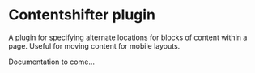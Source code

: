 # Contentshifter plugin

A plugin for specifying alternate locations for blocks of content within a page. Useful for moving content for mobile layouts.

Documentation to come...

<!--
## Usage

After including jQuery, add the necessary required files for the plugin. This thing currently depends on a whole bunch of other plugins:

	<link href="fullpager/imagefill.css" rel="stylesheet" />
	<link href="fullpager/fullpager.css" rel="stylesheet" />

	<script src="imagesloaded.js"></script>
	<script src="jquery.imagefill.js"></script>
	<script src="isInViewport.js"></script>
	<script src="jquery.ba-throttle-debounce.js"></script>
	<script src="jquery.scrollTo.js"></script>

	<script src="jquery.fullpager.js"></script>
	
Or if you are using the combined script that bundles all these plugins together:

	<link href="imagefill.css" rel="stylesheet" />
	<link href="fullpager.css" rel="stylesheet" />

	<script src="jquery.fullpager-combined.js"></script>
	
The following HTML structure is used to set up the pages. Note that the body is used here as the overall container, but in theory you can also nest the `.fp-page` items within another block element and use that as the base container. The `.fp-header` element is optional, and will be created automatically to contain the nav if left out, however you may want to include this so you can style a logo or other header elements etc.

	<body>
	
		<div class="fp-header"></div>
	
		<div id="introduction" class="fp-page" data-title="Introduction">
			<section class="fp-content">
				...
			</section>
		</div>

		<div id="one" class="fp-page" data-title="Page Two" data-image="example/forrest-1600x800.jpg">
			<section class="fp-content">
				...
			</section>
		</div>

		<div id="two" class="fp-page" data-background="#456">
			<section class="fp-content">
				...
			</section>
		</div>

		<div id="four" class="fp-page" data-title="Page Three" data-image="http://farm6.staticflickr.com/5206/5352726192_aa9bd63ebb_b.jpg">
			<section class="fp-content">
				...
			</section>
		</div>
		
	</body>

Set up the pages by calling fullpager on the containing element, e.g:

	$("body").fullpager();

or if you wish to use another container other than `body`, reference that instead:

	$(".container").fullpager();

## Options

There are two places to set options. The first is when you call the plugin, by passing in an options object:

<table>
	<tr>
		<th>pageSelector</th>
		<td>String. The selector used to denote pages within the container. Defaults to `.fp-page`.</td>
	</tr>
	<tr>
		<th>pagination</th>
		<td>Boolean. Whether to show prev/next links. Defaults to true.</td>
	</tr>
	<tr>
		<th>nextText</th>
		<td>String. The text for the 'next' page link. Defaults to 'Next'</td>
	</tr>
	<tr>
		<th>prevText</th>
		<td>String. The text for the 'next' page link. Defaults to 'Prev'</td>
	</tr>
	<tr>
		<th>onScroll</th>
		<td>Callback. Optional, called on scroll when an update to check what page is in view is done. In the context of the callback, 'this' is the full object containing options and objects. Console.log the 'this' value to see what it contains.</td>
	</tr>
	<tr>
		<th>onPageChange</th>
		<td>Callback. Optional, called when the current page is set. In the context of the callback, 'this' is same as above for onScroll.</td>
	</tr>
	<tr>
		<th>activeNavClass</th>
		<td>String. The class name used to denote the currently selected navigation item. Defaults to `fp-nav-active`.</td>
	</tr>
	<tr>
		<th>activePageClass</th>
		<td>String. The class name used to denote the currently selected page. Defaults to `fp-page-active`.</td>
	</tr>
	<tr>
		<th>duration</th>
		<td>Int. The time of page scroll transitions, in miliseconds. Defaults to 600.</td>
	</tr>
</table>

The second is on the page elements themselves, in the form of attributes:

<table>
	<tr>
		<th>id</th>
		<td>string</td>
		<td>An ID for the page block. This will also be used for navigation purposes, and will show in the URL as a hash when switching between pages via navigation. If no ID attribute is supplied, the page will be skipped when navigating via the nav or prev/next links and the hash will not be updated.</td>
	</tr>
	<tr>
		<th>data-title</th>
		<td>string</td>
		<td>The title that will be used in navigation. If this is not included then the page will not be included in the nav.</td>
	</tr>
	<tr>
		<th>data-background</th>
		<td>hex string</td>
		<td>Add a custom colour to the background of this page.</td>
	</tr>
	<tr>
		<th>data-image</th>
		<td>string</td>
		<td>The URL to an image that will be used as the background for the page. The image will automatically scale to fill the entire background.</td>
	</tr>
</table>

## To-do

- Update to use debounced resize
- Remove dependencies on other plugins
-->